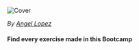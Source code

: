 ![Cover](https://lh3.googleusercontent.com/u/0/drive-viewer/AFDK6gOWsF90wV2RExnxrcczF1z8t2nHR5_Elg0o0kzc9I3fmO7S1ZKovEsaxu0zSRUr0LFrTDPH8dA7tIAYKPucZTLGRCOtqQ=w1920-h929)

*By* [*Angel Lopez*](https://github.com/srteerra) 
#### Find every exercise made in this Bootcamp
